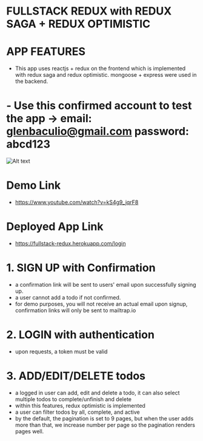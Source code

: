 # FULLSTACK REDUX with REDUX SAGA + REDUX OPTIMISTIC
 # APP FEATURES
 - This app uses reactjs + redux on the frontend which is implemented with redux saga and redux optimistic.
   mongoose + express were used in the backend.
   
 # - Use this confirmed account to test the app -> email: glenbaculio@gmail.com password: abcd123
![Alt text](https://i.imgur.com/aFvlWhw.png?raw=true "Optional Title")
 # Demo Link
 - https://www.youtube.com/watch?v=kS4g9_jqrF8
 # Deployed App Link
 - https://fullstack-redux.herokuapp.com/login
# 1. SIGN UP with Confirmation 
  - a confirmation link will be sent to users' email upon successfully signing up.
  - a user cannot add a todo if not confirmed.
  - for demo purposes, you will not receive an actual email upon signup, confirmation links will only be sent to mailtrap.io
  
# 2. LOGIN with authentication
 - upon requests, a token must be valid
 
# 3. ADD/EDIT/DELETE todos
  - a logged in user can add, edit and delete a todo, it can also select multiple todos to complete/unfinish and delete
  - within this features, redux optimistic is implemented
  - a user can filter todos by all, complete, and active
  - by the default, the pagination is set to 9 pages, but when the user adds more than that,
    we increase number per page so the pagination renders pages well.
